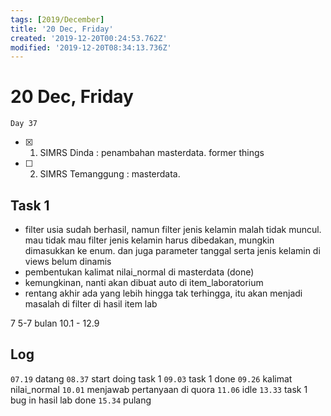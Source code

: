 ```yaml
---
tags: [2019/December]
title: '20 Dec, Friday'
created: '2019-12-20T00:24:53.762Z'
modified: '2019-12-20T08:34:13.736Z'
---
```


# 20 Dec, Friday

`Day 37`

- [X] 1. SIMRS Dinda : penambahan masterdata. former things
- [ ] 2. SIMRS Temanggung : masterdata.

## Task 1
- filter usia sudah berhasil, namun filter jenis kelamin malah tidak muncul. mau tidak mau filter jenis kelamin harus dibedakan, mungkin dimasukkan ke enum. dan juga parameter tanggal serta jenis kelamin di views belum dinamis
- pembentukan kalimat nilai_normal di masterdata (done)
- kemungkinan, nanti akan dibuat auto di item_laboratorium
- rentang akhir ada yang lebih hingga tak terhingga, itu akan menjadi masalah di filter di 
hasil item lab

7	5-7 bulan	10.1	-	12.9
## Log
`07.19` datang
`08.37` start doing task 1
`09.03` task 1 done
`09.26` kalimat nilai_normal
`10.01` menjawab pertanyaan di quora
`11.06` idle
`13.33` task 1 bug in hasil lab done
`15.34` pulang
